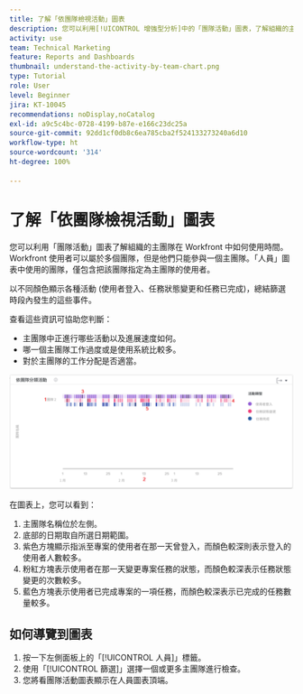 ```yaml
---
title: 了解「依團隊檢視活動」圖表
description: 您可以利用[!UICONTROL 增強型分析]中的「團隊活動」圖表，了解組織的主團隊在 Workfront 中如何使用時間。
activity: use
team: Technical Marketing
feature: Reports and Dashboards
thumbnail: understand-the-activity-by-team-chart.png
type: Tutorial
role: User
level: Beginner
jira: KT-10045
recommendations: noDisplay,noCatalog
exl-id: a9c5c4bc-0728-4199-b87e-e166c23dc25a
source-git-commit: 92dd1cf0db8c6ea785cba2f524133273240a6d10
workflow-type: ht
source-wordcount: '314'
ht-degree: 100%

---
```


# 了解「依團隊檢視活動」圖表

您可以利用「團隊活動」圖表了解組織的主團隊在 Workfront 中如何使用時間。Workfront 使用者可以屬於多個團隊，但是他們只能參與一個主團隊。「人員」圖表中使用的團隊，僅包含把該團隊指定為主團隊的使用者。

以不同顏色顯示各種活動 (使用者登入、任務狀態變更和任務已完成)，總結篩選時段內發生的這些事件。

查看這些資訊可協助您判斷：

* 主團隊中正進行哪些活動以及進展速度如何。
* 哪一個主團隊工作過度或是使用系統比較多。
* 對於主團隊的工作分配是否適當。

![影像顯示團隊活動圖表，使用數字標示下列項目符號所述的區域。](assets/section-3-1.png)

在圖表上，您可以看到：

1. 主團隊名稱位於左側。
1. 底部的日期取自所選日期範圍。
1. 紫色方塊顯示指派至專案的使用者在那一天曾登入，而顏色較深則表示登入的使用者人數較多。
1. 粉紅方塊表示使用者在那一天變更專案任務的狀態，而顏色較深表示任務狀態變更的次數較多。
1. 藍色方塊表示使用者已完成專案的一項任務，而顏色較深表示已完成的任務數量較多。

## 如何導覽到圖表

1. 按一下左側面板上的「[!UICONTROL 人員]」標籤。
1. 使用「[!UICONTROL 篩選]」選擇一個或更多主團隊進行檢查。
1. 您將看團隊活動圖表顯示在人員圖表頂端。
